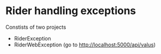 # Rider handling exceptions
Constists of two projects
- RiderException
- RiderWebException (go to [http://localhost:5000/api/valus](http://localhost:5000/api/valus))
